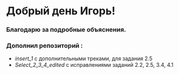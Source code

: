# Добрый день Игорь!
### Благодарю за подробные объяснения.
### Дополнил репозиторий :
-  *insert_1* с дополнительными треками, для задания 2.5
-  *Select_2_3_4_edited* с исправлениями заданий 2.2, 2.5, 3.4, 4.1
